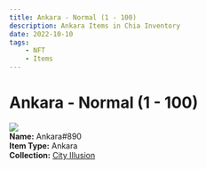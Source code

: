```yaml
---
title: Ankara - Normal (1 - 100)
description: Ankara Items in Chia Inventory
date: 2022-10-10
tags:
    - NFT
    - Items
---
```


# Ankara - Normal (1 - 100)
<div class="item_thumbnail">
<img loading="lazy" src="https://de55fjdynvdnkkq2i4gryaamrpdjoi4orma5mowc4zquengmrm.arweave.net/GTvSpHhtRtUqGkcNHAAMi8_aXI46LAdY6wuZhQjTMi8"><br/>
<div><strong>Name:</strong> Ankara#890</div>
<div><strong>Item Type:</strong> Ankara</div>
<div><strong>Collection:</strong> <a href="https://www.spacescan.io/xch/nft/collection/col1lend2dcn558km4wcwta4xnkfv3xpcmlp9kyt0m909emvfxechlyqdl5ndg">City Illusion</a></div>
</div>

